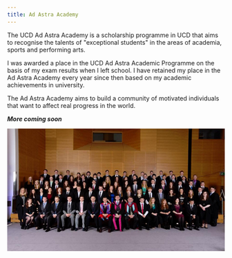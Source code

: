 ```yaml
---
title: Ad Astra Academy
---
```


The UCD Ad Astra Academy is a scholarship programme in UCD that aims to recognise the 
talents of "exceptional students" in the areas of academia, sports and performing arts.

I was awarded a place in the UCD Ad Astra Academic Programme on the basis of my
exam results when I left school. I have retained my place in the Ad Astra Academy every year
since then based on my academic achievements in university.

The Ad Astra Academy aims to build a community of motivated individuals that want to affect 
real progress in the world.

***More coming soon***

![Ad Astra Academy](assets/img/work/proj-5/thumb.jpg)